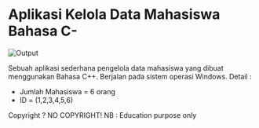 # Aplikasi Kelola Data Mahasiswa Bahasa C-

![Output](https://user-images.githubusercontent.com/62225185/225810468-cb290510-d651-4e89-b92e-88910b60f8a5.png)

Sebuah aplikasi sederhana pengelola data mahasiswa yang dibuat menggunakan Bahasa C++. Berjalan pada sistem operasi Windows.
Detail :
- Jumlah Mahasiswa  = 6 orang
- ID                = (1,2,3,4,5,6)

Copyright ? NO COPYRIGHT!
NB : Education purpose only
